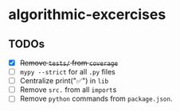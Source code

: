 # algorithmic-excercises

## TODOs

- [x] ~~Remove `tests/` from `coverage`~~
- [ ] `mypy --strict` for all `.py` files
- [ ] Centralize print("✅") in `lib`
- [ ] Remove `src.` from all `import`s
- [ ] Remove `python` commands from `package.json`.
